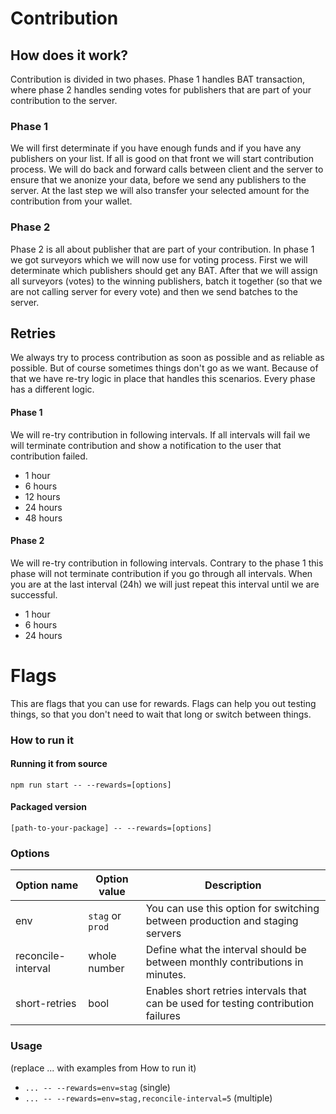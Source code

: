 # Contribution

## How does it work?
Contribution is divided in two phases. Phase 1 handles BAT transaction, where phase 2 handles sending votes for publishers that are part of your contribution to the server.

### Phase 1
We will first determinate if you have enough funds and if you have any publishers on your list. If all is good on that front we will start contribution process. We will do back and forward calls between client and the server to ensure that we anonize your data, before we send any publishers to the server. At the last step we will also transfer your selected amount for the contribution from your wallet.

### Phase 2
Phase 2 is all about publisher that are part of your contribution. In phase 1 we got surveyors which we will now use for voting process. First we will determinate which publishers should get any BAT. After that we will assign all surveyors (votes) to the winning publishers, batch it together (so that we are not calling server for every vote) and then we send batches to the server.


## Retries
We always try to process contribution as soon as possible and as reliable as possible. But of course sometimes things don't go as we want. Because of that we have re-try logic in place that handles this scenarios. Every phase has a different logic.

#### Phase 1
We will re-try contribution in following intervals. If all intervals will fail we will terminate contribution and show a notification to the user that contribution failed.
* 1 hour
* 6 hours
* 12 hours
* 24 hours
* 48 hours

#### Phase 2
We will re-try contribution in following intervals. Contrary to the phase 1 this phase will not terminate contribution if you go through all intervals. When you are at the last interval (24h) we will just repeat this interval until we are successful.
* 1 hour
* 6 hours
* 24 hours


# Flags
This are flags that you can use for rewards. Flags can help you out testing things, so that you don't need to wait that long or switch between things.

### How to run it

#### Running it from source
`npm run start -- --rewards=[options]`

#### Packaged version
`[path-to-your-package] -- --rewards=[options]`

### Options
Option name | Option value | Description
------------ | ------------- | -------------
env | `stag` or `prod` | You can use this option for switching between production and staging servers
reconcile-interval | whole number | Define what the interval should be between monthly contributions in minutes.
short-retries | bool | Enables short retries intervals that can be used for testing contribution failures 

### Usage
(replace ... with examples from How to run it)

* `... -- --rewards=env=stag` (single)
* `... -- --rewards=env=stag,reconcile-interval=5` (multiple)